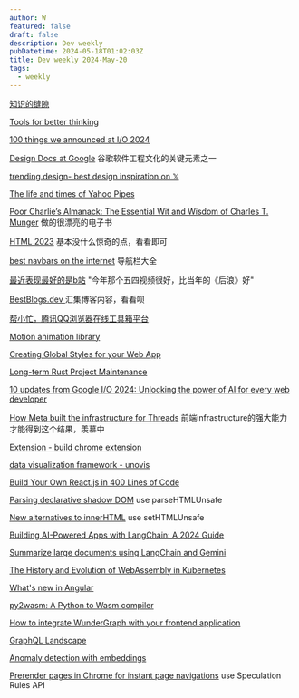 ```yaml
---
author: W
featured: false
draft: false
description: Dev weekly
pubDatetime: 2024-05-18T01:02:03Z
title: Dev weekly 2024-May-20
tags:
  - weekly
---
```


[知识的缝隙](https://mp.weixin.qq.com/s/Nu16xFYIInSZN5hjW-avrw)

[Tools for better thinking](https://untools.co/)

[100 things we announced at I/O 2024](https://blog.google/technology/ai/google-io-2024-100-announcements/)

[Design Docs at Google](https://www.industrialempathy.com/posts/design-docs-at-google/) 谷歌软件工程文化的关键元素之一

[trending.design- best design inspiration on 𝕏](https://trending.design/)

[The life and times of Yahoo Pipes](https://retool.com/pipes)

[Poor Charlie’s Almanack: The Essential Wit and Wisdom of Charles T. Munger](https://press.stripe.com/poor-charlies-almanack) 做的很漂亮的电子书

[HTML 2023](https://2023.stateofhtml.com/en-US) 基本没什么惊奇的点，看看即可

[best navbars on the internet](https://www.navbar.gallery/) 导航栏大全

[最近表现最好的是b站](https://mp.weixin.qq.com/s/0CplJPBCCoXhTuVst45jVA) "今年那个五四视频很好，比当年的《后浪》好"

[BestBlogs.dev ](https://www.bestblogs.dev/feeds?featured=y) 汇集博客内容，看看呗

[帮小忙，腾讯QQ浏览器在线工具箱平台](https://tool.browser.qq.com/)

[Motion animation library](https://motion.dev/)

[Creating Global Styles for your Web App](https://dev.to/mirzaleka/creating-global-styles-for-your-web-app-3gcc?s=09&utm_source=pocket_reader)

[Long-term Rust Project Maintenance](https://corrode.dev/blog/long-term-rust-maintenance/?s=09&utm_source=pocket_reader)

[10 updates from Google I/O 2024: Unlocking the power of AI for every web developer](https://developer.chrome.com/blog/web-at-io24?linkId=9844208&utm_source=pocket_reader)

[How Meta built the infrastructure for Threads](https://engineering.fb.com/2023/12/19/core-infra/how-meta-built-the-infrastructure-for-threads/) 前端infrastructure的强大能力才能得到这个结果，羡慕中

[Extension - build chrome extension](https://extension.js.org/)

[data visualization framework - unovis](https://unovis.dev/)

[Build Your Own React.js in 400 Lines of Code](https://webdeveloper.beehiiv.com/p/build-react-400-lines-code)

[Parsing declarative shadow DOM](https://fullystacked.net/parsing-shadow-dom/) use parseHTMLUnsafe

[New alternatives to innerHTML](https://fullystacked.net/innerhtml-alternatives/) use setHTMLUnsafe

[Building AI-Powered Apps with LangChain: A 2024 Guide](https://blog.gopenai.com/building-ai-powered-apps-with-langchain-a-2024-guide-a21df1d26b6c)

[Summarize large documents using LangChain and Gemini](https://github.com/google/generative-ai-docs/blob/main/examples/gemini/python/langchain/Gemini_LangChain_Summarization_WebLoad.ipynb)

[The History and Evolution of WebAssembly in Kubernetes](https://www.fermyon.com/blog/history-and-evolution-of-webassembly-in-kubernetes)

[What's new in Angular](https://www.youtube.com/watch?v=srP2P6j4Cqw)

[py2wasm: A Python to Wasm compiler](https://wasmer.io/posts/py2wasm-a-python-to-wasm-compiler)

[How to integrate WunderGraph with your frontend application](https://blog.logrocket.com/how-to-integrate-wundergraph-frontend-application/)

[GraphQL Landscape](https://landscape.graphql.org/)

[Anomaly detection with embeddings](https://colab.research.google.com/github/google-gemini/cookbook/blob/main/examples/Anomaly_detection_with_embeddings.ipynb)

[Prerender pages in Chrome for instant page navigations](https://developer.chrome.com/docs/web-platform/prerender-pages) use Speculation Rules API

[]()

[]()

[]()

[]()

[]()

[]()

[]()
